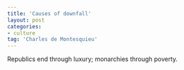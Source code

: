 ```yaml
---
title: 'Causes of downfall'
layout: post
categories:
- culture
tag: 'Charles de Montesquieu'
---
```


Republics end through luxury; monarchies through poverty.